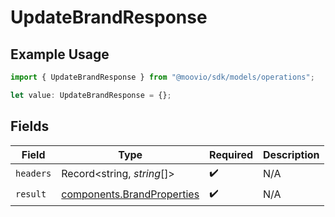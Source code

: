 # UpdateBrandResponse

## Example Usage

```typescript
import { UpdateBrandResponse } from "@moovio/sdk/models/operations";

let value: UpdateBrandResponse = {};
```

## Fields

| Field                                                                    | Type                                                                     | Required                                                                 | Description                                                              |
| ------------------------------------------------------------------------ | ------------------------------------------------------------------------ | ------------------------------------------------------------------------ | ------------------------------------------------------------------------ |
| `headers`                                                                | Record<string, *string*[]>                                               | :heavy_check_mark:                                                       | N/A                                                                      |
| `result`                                                                 | [components.BrandProperties](../../models/components/brandproperties.md) | :heavy_check_mark:                                                       | N/A                                                                      |